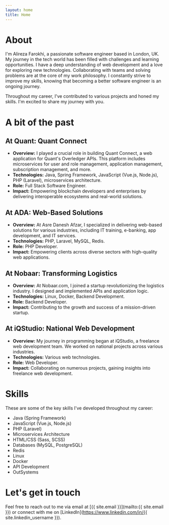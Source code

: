 ```yaml
---
layout: home
title: Home
---
```


# About

I'm Alireza Farokhi, a passionate software engineer based in London, UK. My journey in the tech world has been filled with challenges and learning opportunities. I have a deep understanding of web development and a love for exploring new technologies. Collaborating with teams and solving problems are at the core of my work philosophy. I constantly strive to improve my skills, knowing that becoming a better software engineer is an ongoing journey.

Throughout my career, I've contributed to various projects and honed my skills. I'm excited to share my journey with you.


# A bit of the past

## At Quant: Quant Connect
- **Overview:** I played a crucial role in building Quant Connect, a web application for Quant's Overledger APIs. This platform includes microservices for user and role management, application management, subscription management, and more.
- **Technologies:** Java, Spring Framework, JavaScript (Vue.js, Node.js), PHP (Laravel), microservices architecture.
- **Role:** Full Stack Software Engineer.
- **Impact:** Empowering blockchain developers and enterprises by delivering interoperable ecosystems and real-world solutions.

## At ADA: Web-Based Solutions
- **Overview:** At Asre Danesh Afzar, I specialized in delivering web-based solutions for various industries, including IT training, e-banking, app development, and IT services.
- **Technologies:** PHP, Laravel, MySQL, Redis.
- **Role:** PHP Developer.
- **Impact:** Empowering clients across diverse sectors with high-quality web applications.

## At Nobaar: Transforming Logistics
- **Overview:** At Nobaar.com, I joined a startup revolutionizing the logistics industry. I designed and implemented APIs and application logic.
- **Technologies:** Linux, Docker, Backend Development.
- **Role:** Backend Developer.
- **Impact:** Contributing to the growth and success of a mission-driven startup.

## At iQStudio: National Web Development
- **Overview:** My journey in programming began at iQStudio, a freelance web development team. We worked on national projects across various industries.
- **Technologies:** Various web technologies.
- **Role:** Web Developer.
- **Impact:** Collaborating on numerous projects, gaining insights into freelance web development.



# Skills

These are some of the key skills I've developed throughout my career:

- Java (Spring Framework)
- JavaScript (Vue.js, Node.js)
- PHP (Laravel)
- Microservices Architecture
- HTML/CSS (Sass, SCSS)
- Databases (MySQL, PostgreSQL)
- Redis
- Linux
- Docker
- API Development
- OutSystems


# Let's get in touch

Feel free to reach out to me via email at [{{ site.email }}](mailto:{{ site.email }}) or connect with me on [LinkedIn](https://www.linkedin.com/in/{{ site.linkedin_username }}).


<!-- {% include archive.html %} -->

